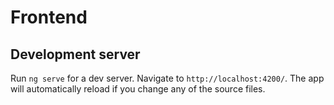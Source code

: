 # Frontend

## Development server

Run `ng serve` for a dev server. Navigate to `http://localhost:4200/`. The app will automatically reload if you change any of the source files.